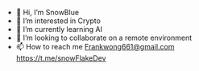 - 👋 Hi, I’m SnowBlue
- 👀 I’m interested in Crypto
- 🌱 I’m currently learning AI
- 💞️ I’m looking to collaborate on a remote environment
- 📫 How to reach me
    Frankwong661@gmail.com
    https://t.me/snowFlakeDev

<!---
SnowBlueChain/SnowBlueChain is a ✨ special ✨ repository because its `README.md` (this file) appears on your GitHub profile.
You can click the Preview link to take a look at your changes.
--->
